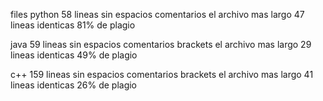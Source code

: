 files
python
58 lineas sin espacios comentarios el archivo mas largo
47 lineas identicas
81% de plagio


java
59 lineas sin espacios comentarios brackets el archivo mas largo
29 lineas identicas
49% de plagio

c++
159 lineas sin espacios comentarios brackets el archivo mas largo
41 lineas identicas
26% de plagio